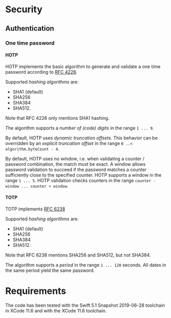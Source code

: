 # Security

## Authentication

### One time password

#### HOTP

HOTP implements the basic algorithm to generate and validate a one time password according to [RFC 4226](https://tools.ietf.org/html/rfc4226).

Supported *hashing algorithms* are:
* SHA1 (default)
* SHA256
* SHA384 
* SHA512.

Note that RFC 4226 only mentions SHA1 hashing.

The algorithm supports a *number of (code) digits* in the range `1 ... 9`.

By default, HOTP uses *dynamic truncation offsets*. This behavior can be overridden by an *explicit truncation offset* in the range `0 ..< algorithm.byteCount - 4`.

By default, HOTP uses no *window*, i.e. when validating a counter / password combination, the match must be exact. A window allows password validation to succeed if the password matches a counter sufficiently close to the specified counter. HOTP supports a window in the range `1 ... 5`. HOTP validation checks counters in the range `counter - window ... counter + window`.

#### TOTP

TOTP implements [RFC 6238](https://tools.ietf.org/html/rfc6238) 

Supported *hashing algorithms* are:
* SHA1 (default)
* SHA256
* SHA384 
* SHA512.

Note that RFC 6238 mentions SHA256 and SHA512, but not SHA384.

The algorithm supports a *period* in the range `1 ... 120` seconds. All dates in the same period yield the same password.

# Requirements

The code has been tested with the Swift 5.1 Snapshot 2019-06-28 toolchain in XCode 11.6 and with the XCode 11.6 toolchain.
